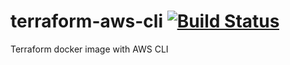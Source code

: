 # terraform-aws-cli [![Build Status](https://travis-ci.org/z-george-ma/terraform-aws-cli.svg?branch=master)](https://travis-ci.org/z-george-ma/terraform-aws-cli)
Terraform docker image with AWS CLI


